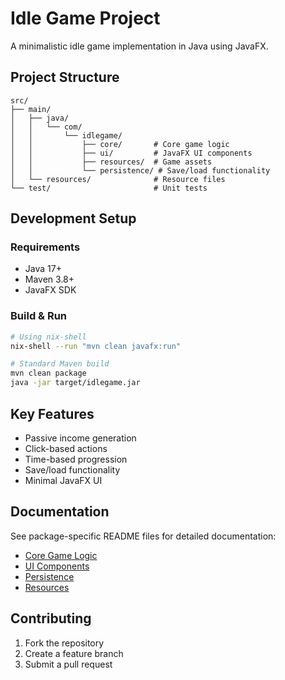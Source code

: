 # Idle Game Project

A minimalistic idle game implementation in Java using JavaFX.

## Project Structure

```
src/
├── main/
│   ├── java/
│   │   └── com/
│   │       └── idlegame/
│   │           ├── core/       # Core game logic
│   │           ├── ui/         # JavaFX UI components
│   │           ├── resources/  # Game assets
│   │           └── persistence/ # Save/load functionality
│   └── resources/              # Resource files
└── test/                       # Unit tests
```

## Development Setup

### Requirements
- Java 17+
- Maven 3.8+
- JavaFX SDK

### Build & Run
```bash
# Using nix-shell
nix-shell --run "mvn clean javafx:run"

# Standard Maven build
mvn clean package
java -jar target/idlegame.jar
```

## Key Features
- Passive income generation
- Click-based actions
- Time-based progression
- Save/load functionality
- Minimal JavaFX UI

## Documentation
See package-specific README files for detailed documentation:
- [Core Game Logic](src/main/java/com/idlegame/core/README.md)
- [UI Components](src/main/java/com/idlegame/ui/README.md)
- [Persistence](src/main/java/com/idlegame/persistence/README.md)
- [Resources](src/main/java/com/idlegame/resources/README.md)

## Contributing
1. Fork the repository
2. Create a feature branch
3. Submit a pull request
